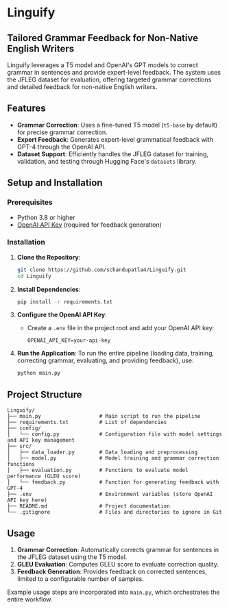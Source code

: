 
# Linguify
## Tailored Grammar Feedback for Non-Native English Writers

Linguify leverages a T5 model and OpenAI's GPT models to correct grammar in sentences and provide expert-level feedback. The system uses the JFLEG dataset for evaluation, offering targeted grammar corrections and detailed feedback for non-native English writers.

## Features
- **Grammar Correction**: Uses a fine-tuned T5 model (`t5-base` by default) for precise grammar correction.
- **Expert Feedback**: Generates expert-level grammatical feedback with GPT-4 through the OpenAI API.
- **Dataset Support**: Efficiently handles the JFLEG dataset for training, validation, and testing through Hugging Face's `datasets` library.

## Setup and Installation

### Prerequisites
- Python 3.8 or higher
- [OpenAI API Key](https://platform.openai.com/account/api-keys) (required for feedback generation)

### Installation

1. **Clone the Repository**:
   ```bash
   git clone https://github.com/schandupatla4/Linguify.git
   cd Linguify
   ```

2. **Install Dependencies**:
   ```bash
   pip install -r requirements.txt
   ```

3. **Configure the OpenAI API Key**:
   - Create a `.env` file in the project root and add your OpenAI API key:
     ```plaintext
     OPENAI_API_KEY=your-api-key
     ```

4. **Run the Application**:
   To run the entire pipeline (loading data, training, correcting grammar, evaluating, and providing feedback), use:
   ```bash
   python main.py
   ```

## Project Structure

```
Linguify/
├── main.py                   # Main script to run the pipeline
├── requirements.txt          # List of dependencies
├── config/
│   └── config.py             # Configuration file with model settings and API key management
├── src/
│   ├── data_loader.py        # Data loading and preprocessing
│   ├── model.py              # Model training and grammar correction functions
│   ├── evaluation.py         # Functions to evaluate model performance (GLEU score)
│   └── feedback.py           # Function for generating feedback with GPT-4
├── .env                      # Environment variables (store OpenAI API key here)
├── README.md                 # Project documentation
└── .gitignore                # Files and directories to ignore in Git
```

## Usage

1. **Grammar Correction**: Automatically corrects grammar for sentences in the JFLEG dataset using the T5 model.
2. **GLEU Evaluation**: Computes GLEU score to evaluate correction quality.
3. **Feedback Generation**: Provides feedback on corrected sentences, limited to a configurable number of samples.

Example usage steps are incorporated into `main.py`, which orchestrates the entire workflow.

